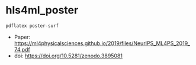 # hls4ml_poster

```bash
pdflatex poster-surf
```

- Paper: https://ml4physicalsciences.github.io/2019/files/NeurIPS_ML4PS_2019_74.pdf
- doi: https://doi.org/10.5281/zenodo.3895081
